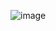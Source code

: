 ![image](https://user-images.githubusercontent.com/19981961/138605789-a15b25d8-c5b3-4376-a620-e970dd398205.png)
